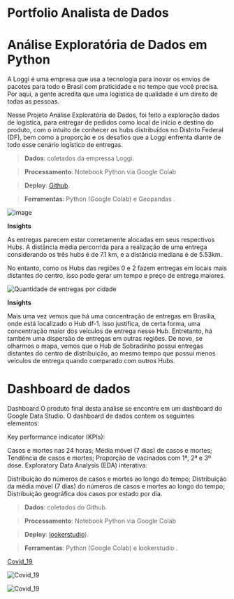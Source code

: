 # Portfolio Analista de Dados

<h1>Análise Exploratória de Dados em Python</h1>

A Loggi é uma empresa que usa a tecnologia para inovar os envios de pacotes para todo o Brasil com praticidade e no tempo que você precisa. Por aqui, a gente acredita que uma logística de qualidade é um direito de todas as pessoas.

Nesse Projeto Análise Exploratória de Dados, foi feito a exploração dados de logística, para entregar de pedidos como local de início e destino do produto, com o intuito de conhecer os hubs distribuídos no Distrito Federal (DF), bem como a proporção e os desafios que a Loggi enfrenta diante de todo esse cenário logístico de entregas.

>**Dados**: coletados da empressa Loggi.

>**Processamento**: Notebook Python via Google Colab

>**Deploy**: [Github](https://github.com/petwillian/Portfolio-Analista-de-Dados/blob/main/Projeto%20An%C3%A1lise%20Explorat%C3%B3ria%20de%20Dados%20em%20Python/Projeto.ipynb).

>**Ferramentas**: Python (Google Colab) e Geopandas .

![image](https://github.com/user-attachments/assets/be9ab01b-130a-4d7a-a02a-f8072215ee30)

**Insights**

As entregas parecem estar corretamente alocadas em seus respectivos Hubs. A distância média percorrida para a realização de uma entrega considerando os três hubs é de 7.1 km, e a distância mediana é de 5.53km.

No entanto, como os Hubs das regiões 0 e 2 fazem entregas em locais mais distantes do centro, isso pode gerar um tempo e preço de entrega maiores.

![Quantidade de entregas por cidade](https://github.com/user-attachments/assets/ebd510f5-841f-4378-85b9-de8d04980f85)

**Insights**

Mais uma vez vemos que há uma concentração de entregas em Brasília, onde está localizado o Hub df-1. Isso justifica, de certa forma, uma concentração maior dos veículos de entrega nesse Hub. Entretanto, há também uma dispersão de entregas em outras regiões. De novo, se olharmos o mapa, vemos que o Hub de Sobradinho possui entregas distantes do centro de distribuição, ao mesmo tempo que possui menos veículos de entrega quando comparado com outros Hubs.

# Dashboard de dados

Dashboard O produto final desta análise se encontre em um dashboard do Google Data Studio. O dashboard de dados contem os seguintes elementos:

Key performance indicator (KPIs):

Casos e mortes nas 24 horas; Média móvel (7 dias) de casos e mortes; Tendência de casos e mortes; Proporção de vacinados com 1ª, 2ª e 3º dose. Exploratory Data Analysis (EDA) interativa:

Distribuição do números de casos e mortes ao longo do tempo; Distribuição da média móvel (7 dias) do números de casos e mortes ao longo do tempo; Distribuição geográfica dos casos por estado por dia.

>**Dados**: coletados do Github.

>**Processamento**: Notebook Python via Google Colab

>**Deploy**: [lookerstudio](https://lookerstudio.google.com/reporting/0b29e22d-8d1c-4076-bdee-c08921f08c18/page/90rHE)).

>**Ferramentas**: Python (Google Colab) e lookerstudio .

[Covid_19](https://github.com/petwillian/Portfolio-Analista-de-Dados/blob/main/Dashboard%20de%20dados/Covid_19.jpg)

![Covid_19]([https://github.com/user-attachments/assets/ec7db153-dcde-4c0c-904d-660e37c7fb93](https://github.com/petwillian/Portfolio-Analista-de-Dados/blob/main/Dashboard%20de%20dados/Covid_19.jpg))

![Covid_19](https://github.com/user-attachments/assets/ec7db153-dcde-4c0c-904d-660e37c7fb93)

